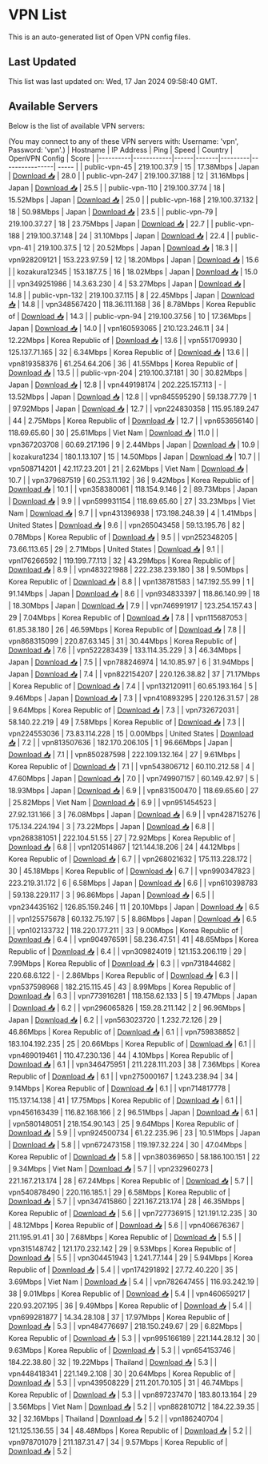 # VPN List

This is an auto-generated list of Open VPN config files.

## Last Updated

This list was last updated on: Wed, 17 Jan 2024 09:58:40 GMT.

## Available Servers

Below is the list of available VPN servers:

(You may connect to any of these VPN servers with: Username: 'vpn', Password: 'vpn'.)
| Hostname | IP Address | Ping | Speed | Country | OpenVPN Config | Score |
|----------|------------|------|-------|---------|----------------| ----- |
| public-vpn-45 | 219.100.37.9 | 15 | 17.38Mbps | Japan | [Download 📥](./configs/server_0_JP.ovpn) | 28.0 |
| public-vpn-247 | 219.100.37.188 | 12 | 31.16Mbps | Japan | [Download 📥](./configs/server_1_JP.ovpn) | 25.5 |
| public-vpn-110 | 219.100.37.74 | 18 | 15.52Mbps | Japan | [Download 📥](./configs/server_2_JP.ovpn) | 25.0 |
| public-vpn-168 | 219.100.37.132 | 18 | 50.98Mbps | Japan | [Download 📥](./configs/server_3_JP.ovpn) | 23.5 |
| public-vpn-79 | 219.100.37.27 | 18 | 23.75Mbps | Japan | [Download 📥](./configs/server_4_JP.ovpn) | 22.7 |
| public-vpn-188 | 219.100.37.148 | 24 | 31.10Mbps | Japan | [Download 📥](./configs/server_5_JP.ovpn) | 22.4 |
| public-vpn-41 | 219.100.37.5 | 12 | 20.52Mbps | Japan | [Download 📥](./configs/server_6_JP.ovpn) | 18.3 |
| vpn928209121 | 153.223.97.59 | 12 | 18.20Mbps | Japan | [Download 📥](./configs/server_7_JP.ovpn) | 15.6 |
| kozakura12345 | 153.187.7.5 | 16 | 18.02Mbps | Japan | [Download 📥](./configs/server_8_JP.ovpn) | 15.0 |
| vpn349251986 | 14.3.63.230 | 4 | 53.27Mbps | Japan | [Download 📥](./configs/server_9_JP.ovpn) | 14.8 |
| public-vpn-132 | 219.100.37.115 | 8 | 22.45Mbps | Japan | [Download 📥](./configs/server_10_JP.ovpn) | 14.8 |
| vpn348567420 | 118.36.111.168 | 36 | 8.78Mbps | Korea Republic of | [Download 📥](./configs/server_11_KR.ovpn) | 14.3 |
| public-vpn-94 | 219.100.37.56 | 10 | 17.36Mbps | Japan | [Download 📥](./configs/server_12_JP.ovpn) | 14.0 |
| vpn160593065 | 210.123.246.11 | 34 | 12.22Mbps | Korea Republic of | [Download 📥](./configs/server_13_KR.ovpn) | 13.6 |
| vpn551709930 | 125.137.71.165 | 32 | 6.34Mbps | Korea Republic of | [Download 📥](./configs/server_14_KR.ovpn) | 13.6 |
| vpn819358376 | 61.254.64.206 | 36 | 41.55Mbps | Korea Republic of | [Download 📥](./configs/server_15_KR.ovpn) | 13.5 |
| public-vpn-204 | 219.100.37.181 | 30 | 30.82Mbps | Japan | [Download 📥](./configs/server_16_JP.ovpn) | 12.8 |
| vpn449198174 | 202.225.157.113 | - | 13.52Mbps | Japan | [Download 📥](./configs/server_17_JP.ovpn) | 12.8 |
| vpn845595290 | 59.138.77.79 | 1 | 97.92Mbps | Japan | [Download 📥](./configs/server_18_JP.ovpn) | 12.7 |
| vpn224830358 | 115.95.189.247 | 44 | 2.75Mbps | Korea Republic of | [Download 📥](./configs/server_19_KR.ovpn) | 12.7 |
| vpn653656140 | 118.69.65.60 | 30 | 25.61Mbps | Viet Nam | [Download 📥](./configs/server_20_VN.ovpn) | 11.0 |
| vpn367203708 | 60.69.217.196 | 9 | 2.44Mbps | Japan | [Download 📥](./configs/server_21_JP.ovpn) | 10.9 |
| kozakura1234 | 180.1.13.107 | 15 | 14.50Mbps | Japan | [Download 📥](./configs/server_22_JP.ovpn) | 10.7 |
| vpn508714201 | 42.117.23.201 | 21 | 2.62Mbps | Viet Nam | [Download 📥](./configs/server_23_VN.ovpn) | 10.7 |
| vpn379687519 | 60.253.11.192 | 36 | 9.42Mbps | Korea Republic of | [Download 📥](./configs/server_24_KR.ovpn) | 10.1 |
| vpn358380061 | 118.154.9.146 | 2 | 89.73Mbps | Japan | [Download 📥](./configs/server_25_JP.ovpn) | 9.9 |
| vpn599931154 | 118.69.65.60 | 27 | 33.23Mbps | Viet Nam | [Download 📥](./configs/server_26_VN.ovpn) | 9.7 |
| vpn431396938 | 173.198.248.39 | 4 | 1.41Mbps | United States | [Download 📥](./configs/server_27_US.ovpn) | 9.6 |
| vpn265043458 | 59.13.195.76 | 82 | 0.78Mbps | Korea Republic of | [Download 📥](./configs/server_28_KR.ovpn) | 9.5 |
| vpn252348205 | 73.66.113.65 | 29 | 2.71Mbps | United States | [Download 📥](./configs/server_29_US.ovpn) | 9.1 |
| vpn176266592 | 119.199.77.113 | 32 | 43.29Mbps | Korea Republic of | [Download 📥](./configs/server_30_KR.ovpn) | 8.9 |
| vpn483221988 | 222.238.239.180 | 38 | 9.50Mbps | Korea Republic of | [Download 📥](./configs/server_31_KR.ovpn) | 8.8 |
| vpn138781583 | 147.192.55.99 | 1 | 91.14Mbps | Japan | [Download 📥](./configs/server_32_JP.ovpn) | 8.6 |
| vpn934833397 | 118.86.140.99 | 18 | 18.30Mbps | Japan | [Download 📥](./configs/server_33_JP.ovpn) | 7.9 |
| vpn746991917 | 123.254.157.43 | 29 | 7.04Mbps | Korea Republic of | [Download 📥](./configs/server_34_KR.ovpn) | 7.8 |
| vpn115687053 | 61.85.38.180 | 26 | 46.59Mbps | Korea Republic of | [Download 📥](./configs/server_35_KR.ovpn) | 7.8 |
| vpn868315099 | 220.87.63.145 | 31 | 30.44Mbps | Korea Republic of | [Download 📥](./configs/server_36_KR.ovpn) | 7.6 |
| vpn522283439 | 133.114.35.229 | 3 | 46.34Mbps | Japan | [Download 📥](./configs/server_37_JP.ovpn) | 7.5 |
| vpn788246974 | 14.10.85.97 | 6 | 31.94Mbps | Japan | [Download 📥](./configs/server_38_JP.ovpn) | 7.4 |
| vpn822154207 | 220.126.38.82 | 37 | 71.17Mbps | Korea Republic of | [Download 📥](./configs/server_39_KR.ovpn) | 7.4 |
| vpn132120911 | 60.65.193.164 | 5 | 9.46Mbps | Japan | [Download 📥](./configs/server_40_JP.ovpn) | 7.3 |
| vpn410893295 | 220.126.31.57 | 28 | 9.64Mbps | Korea Republic of | [Download 📥](./configs/server_41_KR.ovpn) | 7.3 |
| vpn732672031 | 58.140.22.219 | 49 | 7.58Mbps | Korea Republic of | [Download 📥](./configs/server_42_KR.ovpn) | 7.3 |
| vpn224553036 | 73.83.114.228 | 15 | 0.00Mbps | United States | [Download 📥](./configs/server_43_US.ovpn) | 7.2 |
| vpn813507636 | 182.170.206.105 | 1 | 96.66Mbps | Japan | [Download 📥](./configs/server_44_JP.ovpn) | 7.1 |
| vpn850287598 | 222.109.132.164 | 27 | 9.61Mbps | Korea Republic of | [Download 📥](./configs/server_45_KR.ovpn) | 7.1 |
| vpn543806712 | 60.110.212.58 | 4 | 47.60Mbps | Japan | [Download 📥](./configs/server_46_JP.ovpn) | 7.0 |
| vpn749907157 | 60.149.42.97 | 5 | 18.93Mbps | Japan | [Download 📥](./configs/server_47_JP.ovpn) | 6.9 |
| vpn831500470 | 118.69.65.60 | 27 | 25.82Mbps | Viet Nam | [Download 📥](./configs/server_48_VN.ovpn) | 6.9 |
| vpn951454523 | 27.92.131.166 | 3 | 76.08Mbps | Japan | [Download 📥](./configs/server_49_JP.ovpn) | 6.9 |
| vpn428715276 | 175.134.224.194 | 3 | 73.22Mbps | Japan | [Download 📥](./configs/server_50_JP.ovpn) | 6.8 |
| vpn268381051 | 222.104.51.55 | 27 | 72.92Mbps | Korea Republic of | [Download 📥](./configs/server_51_KR.ovpn) | 6.8 |
| vpn120514867 | 121.144.18.206 | 24 | 44.12Mbps | Korea Republic of | [Download 📥](./configs/server_52_KR.ovpn) | 6.7 |
| vpn268021632 | 175.113.228.172 | 30 | 45.18Mbps | Korea Republic of | [Download 📥](./configs/server_53_KR.ovpn) | 6.7 |
| vpn990347823 | 223.219.31.172 | 6 | 6.58Mbps | Japan | [Download 📥](./configs/server_54_JP.ovpn) | 6.6 |
| vpn610398783 | 59.138.229.117 | 3 | 96.86Mbps | Japan | [Download 📥](./configs/server_55_JP.ovpn) | 6.5 |
| vpn234435162 | 126.85.159.246 | 11 | 20.10Mbps | Japan | [Download 📥](./configs/server_56_JP.ovpn) | 6.5 |
| vpn125575678 | 60.132.75.197 | 5 | 8.86Mbps | Japan | [Download 📥](./configs/server_57_JP.ovpn) | 6.5 |
| vpn102133732 | 118.220.177.211 | 33 | 9.00Mbps | Korea Republic of | [Download 📥](./configs/server_58_KR.ovpn) | 6.4 |
| vpn904976591 | 58.236.47.51 | 41 | 48.65Mbps | Korea Republic of | [Download 📥](./configs/server_59_KR.ovpn) | 6.4 |
| vpn309824019 | 121.153.206.119 | 29 | 7.99Mbps | Korea Republic of | [Download 📥](./configs/server_60_KR.ovpn) | 6.3 |
| vpn731844682 | 220.68.6.122 | - | 2.86Mbps | Korea Republic of | [Download 📥](./configs/server_61_KR.ovpn) | 6.3 |
| vpn537598968 | 182.215.115.45 | 43 | 8.99Mbps | Korea Republic of | [Download 📥](./configs/server_62_KR.ovpn) | 6.3 |
| vpn773916281 | 118.158.62.133 | 5 | 19.47Mbps | Japan | [Download 📥](./configs/server_63_JP.ovpn) | 6.2 |
| vpn296065826 | 159.28.211.142 | 2 | 96.96Mbps | Japan | [Download 📥](./configs/server_64_JP.ovpn) | 6.2 |
| vpn563023720 | 1.232.72.126 | 29 | 46.86Mbps | Korea Republic of | [Download 📥](./configs/server_65_KR.ovpn) | 6.1 |
| vpn759838852 | 183.104.192.235 | 25 | 20.66Mbps | Korea Republic of | [Download 📥](./configs/server_66_KR.ovpn) | 6.1 |
| vpn469019461 | 110.47.230.136 | 44 | 4.10Mbps | Korea Republic of | [Download 📥](./configs/server_67_KR.ovpn) | 6.1 |
| vpn346475951 | 211.228.111.203 | 38 | 7.36Mbps | Korea Republic of | [Download 📥](./configs/server_68_KR.ovpn) | 6.1 |
| vpn275000167 | 1.243.238.94 | 34 | 9.14Mbps | Korea Republic of | [Download 📥](./configs/server_69_KR.ovpn) | 6.1 |
| vpn714817778 | 115.137.14.138 | 41 | 17.75Mbps | Korea Republic of | [Download 📥](./configs/server_70_KR.ovpn) | 6.1 |
| vpn456163439 | 116.82.168.166 | 2 | 96.51Mbps | Japan | [Download 📥](./configs/server_71_JP.ovpn) | 6.1 |
| vpn580148051 | 218.154.90.143 | 25 | 9.64Mbps | Korea Republic of | [Download 📥](./configs/server_72_KR.ovpn) | 5.9 |
| vpn924500734 | 61.22.235.96 | 23 | 10.51Mbps | Japan | [Download 📥](./configs/server_73_JP.ovpn) | 5.8 |
| vpn672473158 | 119.197.32.224 | 30 | 47.04Mbps | Korea Republic of | [Download 📥](./configs/server_74_KR.ovpn) | 5.8 |
| vpn380369650 | 58.186.100.151 | 22 | 9.34Mbps | Viet Nam | [Download 📥](./configs/server_75_VN.ovpn) | 5.7 |
| vpn232960273 | 221.167.213.174 | 28 | 67.24Mbps | Korea Republic of | [Download 📥](./configs/server_76_KR.ovpn) | 5.7 |
| vpn540878490 | 220.116.185.1 | 29 | 6.58Mbps | Korea Republic of | [Download 📥](./configs/server_77_KR.ovpn) | 5.7 |
| vpn347415860 | 221.167.213.174 | 28 | 46.35Mbps | Korea Republic of | [Download 📥](./configs/server_78_KR.ovpn) | 5.6 |
| vpn727736915 | 121.191.12.235 | 30 | 48.12Mbps | Korea Republic of | [Download 📥](./configs/server_79_KR.ovpn) | 5.6 |
| vpn406676367 | 211.195.91.41 | 30 | 7.68Mbps | Korea Republic of | [Download 📥](./configs/server_80_KR.ovpn) | 5.5 |
| vpn315148742 | 121.170.232.142 | 29 | 9.53Mbps | Korea Republic of | [Download 📥](./configs/server_81_KR.ovpn) | 5.5 |
| vpn304451943 | 1.241.77.144 | 29 | 5.94Mbps | Korea Republic of | [Download 📥](./configs/server_82_KR.ovpn) | 5.4 |
| vpn174291892 | 27.72.40.220 | 35 | 3.69Mbps | Viet Nam | [Download 📥](./configs/server_83_VN.ovpn) | 5.4 |
| vpn782647455 | 116.93.242.19 | 38 | 9.01Mbps | Korea Republic of | [Download 📥](./configs/server_84_KR.ovpn) | 5.4 |
| vpn460659217 | 220.93.207.195 | 36 | 9.49Mbps | Korea Republic of | [Download 📥](./configs/server_85_KR.ovpn) | 5.4 |
| vpn699281877 | 14.34.28.108 | 37 | 17.97Mbps | Korea Republic of | [Download 📥](./configs/server_86_KR.ovpn) | 5.3 |
| vpn484776697 | 218.150.249.67 | 29 | 6.82Mbps | Korea Republic of | [Download 📥](./configs/server_87_KR.ovpn) | 5.3 |
| vpn995166189 | 221.144.28.12 | 30 | 9.63Mbps | Korea Republic of | [Download 📥](./configs/server_88_KR.ovpn) | 5.3 |
| vpn654153746 | 184.22.38.80 | 32 | 19.22Mbps | Thailand | [Download 📥](./configs/server_89_TH.ovpn) | 5.3 |
| vpn448418341 | 221.149.2.108 | 30 | 20.64Mbps | Korea Republic of | [Download 📥](./configs/server_90_KR.ovpn) | 5.3 |
| vpn439508229 | 211.201.70.105 | 31 | 46.74Mbps | Korea Republic of | [Download 📥](./configs/server_91_KR.ovpn) | 5.3 |
| vpn897237470 | 183.80.13.164 | 29 | 3.56Mbps | Viet Nam | [Download 📥](./configs/server_92_VN.ovpn) | 5.2 |
| vpn882810712 | 184.22.39.35 | 32 | 32.16Mbps | Thailand | [Download 📥](./configs/server_93_TH.ovpn) | 5.2 |
| vpn186240704 | 121.125.136.55 | 34 | 48.48Mbps | Korea Republic of | [Download 📥](./configs/server_94_KR.ovpn) | 5.2 |
| vpn978701079 | 211.187.31.47 | 34 | 9.57Mbps | Korea Republic of | [Download 📥](./configs/server_95_KR.ovpn) | 5.2 |
